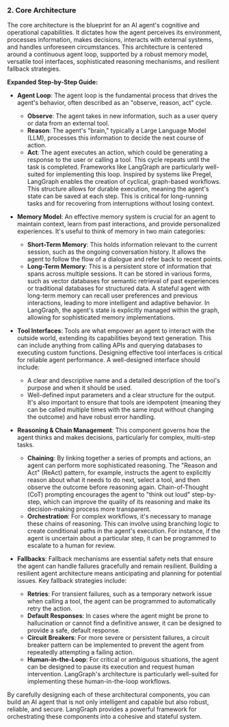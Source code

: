 ### 2. Core Architecture

The core architecture is the blueprint for an AI agent's cognitive and operational capabilities. It dictates how the agent perceives its environment, processes information, makes decisions, interacts with external systems, and handles unforeseen circumstances. This architecture is centered around a continuous agent loop, supported by a robust memory model, versatile tool interfaces, sophisticated reasoning mechanisms, and resilient fallback strategies.

**Expanded Step-by-Step Guide:**

*   **Agent Loop**: The agent loop is the fundamental process that drives the agent's behavior, often described as an "observe, reason, act" cycle.
    *   **Observe**: The agent takes in new information, such as a user query or data from an external tool.
    *   **Reason**: The agent's "brain," typically a Large Language Model (LLM), processes this information to decide the next course of action.
    *   **Act**: The agent executes an action, which could be generating a response to the user or calling a tool.
    This cycle repeats until the task is completed. Frameworks like LangGraph are particularly well-suited for implementing this loop. Inspired by systems like Pregel, LangGraph enables the creation of cyclical, graph-based workflows. This structure allows for durable execution, meaning the agent's state can be saved at each step. This is critical for long-running tasks and for recovering from interruptions without losing context.

*   **Memory Model**: An effective memory system is crucial for an agent to maintain context, learn from past interactions, and provide personalized experiences. It's useful to think of memory in two main categories:
    *   **Short-Term Memory**: This holds information relevant to the current session, such as the ongoing conversation history. It allows the agent to follow the flow of a dialogue and refer back to recent points.
    *   **Long-Term Memory**: This is a persistent store of information that spans across multiple sessions. It can be stored in various forms, such as vector databases for semantic retrieval of past experiences or traditional databases for structured data. A stateful agent with long-term memory can recall user preferences and previous interactions, leading to more intelligent and adaptive behavior. In LangGraph, the agent's state is explicitly managed within the graph, allowing for sophisticated memory implementations.

*   **Tool Interfaces**: Tools are what empower an agent to interact with the outside world, extending its capabilities beyond text generation. This can include anything from calling APIs and querying databases to executing custom functions. Designing effective tool interfaces is critical for reliable agent performance. A well-designed interface should include:
    *   A clear and descriptive name and a detailed description of the tool's purpose and when it should be used.
    *   Well-defined input parameters and a clear structure for the output.
    It's also important to ensure that tools are idempotent (meaning they can be called multiple times with the same input without changing the outcome) and have robust error handling.

*   **Reasoning & Chain Management**: This component governs how the agent thinks and makes decisions, particularly for complex, multi-step tasks.
    *   **Chaining**: By linking together a series of prompts and actions, an agent can perform more sophisticated reasoning. The "Reason and Act" (ReAct) pattern, for example, instructs the agent to explicitly reason about what it needs to do next, select a tool, and then observe the outcome before reasoning again. Chain-of-Thought (CoT) prompting encourages the agent to "think out loud" step-by-step, which can improve the quality of its reasoning and make its decision-making process more transparent.
    *   **Orchestration**: For complex workflows, it's necessary to manage these chains of reasoning. This can involve using branching logic to create conditional paths in the agent's execution. For instance, if the agent is uncertain about a particular step, it can be programmed to escalate to a human for review.

*   **Fallbacks**: Fallback mechanisms are essential safety nets that ensure the agent can handle failures gracefully and remain resilient. Building a resilient agent architecture means anticipating and planning for potential issues. Key fallback strategies include:
    *   **Retries**: For transient failures, such as a temporary network issue when calling a tool, the agent can be programmed to automatically retry the action.
    *   **Default Responses**: In cases where the agent might be prone to hallucination or cannot find a definitive answer, it can be designed to provide a safe, default response.
    *   **Circuit Breakers**: For more severe or persistent failures, a circuit breaker pattern can be implemented to prevent the agent from repeatedly attempting a failing action.
    *   **Human-in-the-Loop**: For critical or ambiguous situations, the agent can be designed to pause its execution and request human intervention. LangGraph's architecture is particularly well-suited for implementing these human-in-the-loop workflows.

By carefully designing each of these architectural components, you can build an AI agent that is not only intelligent and capable but also robust, reliable, and secure. LangGraph provides a powerful framework for orchestrating these components into a cohesive and stateful system.